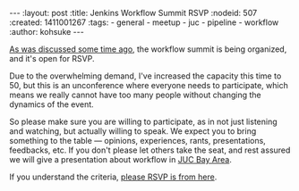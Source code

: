--- :layout: post :title: Jenkins Workflow Summit RSVP :nodeid: 507 :created: 1411001267 :tags: - general - meetup - juc - pipeline - workflow :author: kohsuke ---

[As was discussed some time ago](https://groups.google.com/forum/#!msg/jenkinsci-dev/qY387kOQlW8/vaBxacXYhGwJ), the workflow summit is being organized, and it's open for RSVP.

Due to the overwhelming demand, I've increased the capacity this time to 50, but this is an unconference where everyone needs to participate, which means we really cannot have too many people without changing the dynamics of the event.

So please make sure you are willing to participate, as in not just listening and watching, but actually willing to speak. We expect you to bring something to the table — opinions, experiences, rants, presentations, feedbacks, etc. If you don't please let others take the seat, and rest assured we will give a presentation about workflow in [JUC Bay Area](https://wiki.jenkins-ci.org/display/JENKINS/Jenkins+User+Conference+US+West+%28San+Francisco%29+Oct+23%2C+2014+-+Agenda).

If you understand the criteria, [please RSVP is from here](http://www.meetup.com/jenkinsmeetup/events/203777932/).
